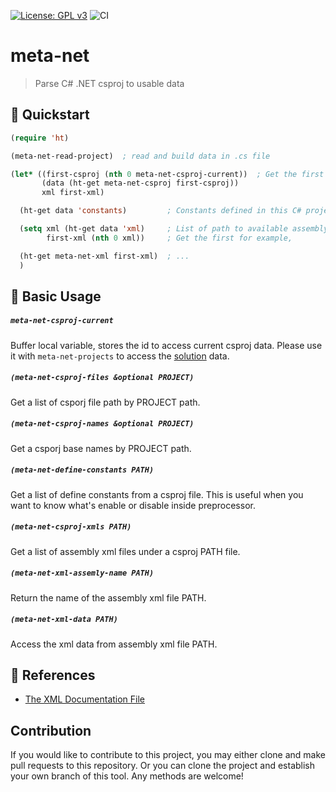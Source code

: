 [![License: GPL v3](https://img.shields.io/badge/License-GPL%20v3-blue.svg)](https://www.gnu.org/licenses/gpl-3.0)
![CI](https://github.com/emacs-vs/meta-net/workflows/CI/badge.svg)

# meta-net
> Parse C# .NET csproj to usable data

## :floppy_disk: Quickstart

```el
(require 'ht)

(meta-net-read-project)  ; read and build data in .cs file

(let* ((first-csproj (nth 0 meta-net-csproj-current))  ; Get the first csproj in solution
       (data (ht-get meta-net-csproj first-csproj))
       xml first-xml)

  (ht-get data 'constants)         ; Constants defined in this C# project

  (setq xml (ht-get data 'xml)     ; List of path to available assembly xml
        first-xml (nth 0 xml))     ; Get the first for example,

  (ht-get meta-net-xml first-xml)  ; ...
  )
```

## :hammer: Basic Usage

##### `meta-net-csproj-current`

Buffer local variable, stores the id to access current csproj data. Please use it
with `meta-net-projects` to access the [solution](https://docs.microsoft.com/en-us/visualstudio/ide/solutions-and-projects-in-visual-studio?view=vs-2019)
data.

#####  `(meta-net-csproj-files &optional PROJECT)`

Get a list of csporj file path by PROJECT path.

#####  `(meta-net-csproj-names &optional PROJECT)`

Get a csporj base names by PROJECT path.

##### `(meta-net-define-constants PATH)`

Get a list of define constants from a csproj file. This is useful when you want
to know what's enable or disable inside preprocessor.

##### `(meta-net-csproj-xmls PATH)`

Get a list of assembly xml files under a csproj PATH file.

##### `(meta-net-xml-assemly-name PATH)`

Return the name of the assembly xml file PATH.

##### `(meta-net-xml-data PATH)`

Access the xml data from assembly xml file PATH.

## :link: References

* [The XML Documentation File](https://docs.microsoft.com/en-us/archive/msdn-magazine/2019/october/csharp-accessing-xml-documentation-via-reflection)

## Contribution

If you would like to contribute to this project, you may either
clone and make pull requests to this repository. Or you can
clone the project and establish your own branch of this tool.
Any methods are welcome!
